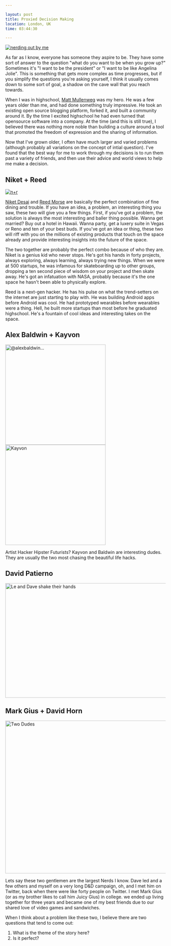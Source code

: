 ```yaml
---

layout: post
title: Proxied Decision Making
location: London, UK
time: 03:44:30

---
```


[![nerding out by me](https://farm8.staticflickr.com/7359/12565002543_87d474c631_z.jpg)](https://www.flickr.com/photos/icco/12565002543/)

As far as I know, everyone has someone they aspire to be. They have some sort of answer to the question "what do you want to be when you grow up?" Sometimes it's "I want to be the president" or "I want to be like Angelina Jolie". This is something that gets more complex as time progresses, but if you simplify the questions you're asking yourself, I think it usually comes down to some sort of goal, a shadow on the cave wall that you reach towards.

When I was in highschool, [Matt Mullenweg](http://ma.tt/about/) was my hero. He was a few years older than me, and had done something truly impressive. He took an existing open source blogging platform, forked it, and built a community around it. By the time I excited highschool he had even turned that opensource software into a company. At the time (and this is still true), I believed there was nothing more noble than building a culture around a tool that promoted the freedom of expression and the sharing of information.

Now that I've grown older, I often have much larger and varied problems (although probably all variations on the concept of intial question). I've found that the best way for me to work through my decisions is to run them past a variety of friends, and then use their advice and world views to help me make a decision.

## Niket + Reed

[![n+r](https://farm6.staticflickr.com/5503/10288133336_e93bc82207_z.jpg)](https://www.flickr.com/photos/icco/10288133336/)

[Niket Desai](http://niket.com/) and [Reed Morse](http://reedmorse.com/) are basically the perfect combination of fine dining and trouble. If you have an idea, a problem, an interesting thing you saw, these two will give you a few things. First, if you've got a problem, the solution is always the most interesting and baller thing possible. Wanna get married? Buy out a hotel in Hawaii. Wanna party, get a luxery suite in Vegas or Reno and ten of your best buds. If you've got an idea or thing, these two will riff with you on the millions of existing products that touch on the space already and provide interesting insights into the future of the space.

The two together are probably the perfect combo because of who they are. Niket is a genius kid who never stops. He's got his hands in forty projects, always exploring, always learning, always trying new things. When we were at 500 startups, he was infamous for skateboarding up to other groups, dropping a ten second piece of wisdom on your project and then skate away. He's got an infatuation with NASA, probably because it's the one space he hasn't been able to physically explore.

Reed is a next-gen hacker. He has his pulse on what the trend-setters on the internet are just starting to play with. He was building Android apps before Android was cool. He had prototyped wearables before wearables were a thing. Hell, he built more startups than most before he graduated highschool. He's a fountain of cool ideas and interesting takes on the space.

## Alex Baldwin + Kayvon

<a href="https://www.flickr.com/photos/icco/9492886636" title="@alexbaldwin... by Nat Welch, on Flickr"><img src="https://farm3.staticflickr.com/2844/9492886636_009f4f575b_n.jpg" width="315" alt="@alexbaldwin..."></a>
<a href="https://www.flickr.com/photos/icco/9901661873" title="Kayvon by Nat Welch, on Flickr"><img src="https://farm8.staticflickr.com/7401/9901661873_97d6624f0f_n.jpg" width="315" alt="Kayvon"></a>

Artist Hacker Hipster Futurists? Kayvon and Baldwin are interesting dudes. They are usually the two most chasing the beautiful life hacks.


## David Patierno

<a href="https://www.flickr.com/photos/icco/11407216483" title="Le and Dave shake their hands by Nat Welch, on Flickr"><img src="https://farm6.staticflickr.com/5530/11407216483_6775d63a91_z.jpg" width="640" height="360" alt="Le and Dave shake their hands"></a>

## Mark Gius + David Horn

<a href="https://www.flickr.com/photos/icco/5136037009" title="Two Dudes by Nat Welch, on Flickr"><img src="https://farm2.staticflickr.com/1053/5136037009_416326b1a8_z.jpg" width="640" height="480" alt="Two Dudes"></a>

Lets say these two gentlemen are the largest Nerds I know. Dave led and a few others and myself on a very long D&amp;D campaign, oh, and I met him on Twitter, back when there were like forty people on Twitter. I met Mark Gius (or as my brother likes to call him Juicy Gius) in college. we ended up living together for three years and became one of my best friends due to our shared love of video games and sandwiches.

When I think about a problem like these two, I believe there are two questions that tend to come out:

 1. What is the theme of the story here?
 2. Is it perfect?

